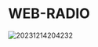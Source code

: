 # WEB-RADIO





![20231214204232](https://github.com/GuillaumeSere/WEB-RADIO/assets/75996200/c8f435a6-7c13-448f-b61c-c73da3ff76a8)



